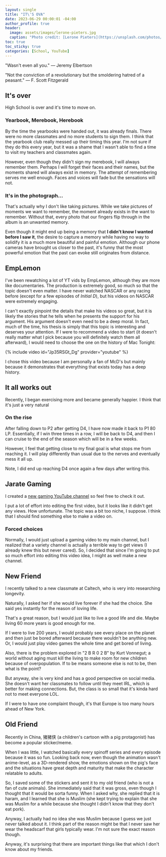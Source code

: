 ```yaml
---
layout: single
title: "IT\'S OVA"
date: 2023-06-29 00:00:01 -04:00
author_profile: true
header: 
  image: assets/images/lerone-pieters.jpg
  caption: "Photo credit: [Lerone Pieters](https://unsplash.com/photos/architectural-photography-of-brown-building-PTmrpv_2gUI)" 
toc: true
toc_sticky: true
categories: [School, YouTube]
---
```


"Wasn't even all you." — Jeremy Elbertson

"Not the conviction of a revolutionary but the smoldering hatred of a peasant." — F. Scott Fitzgerald

## It's over
High School is over and it's time to move on. 

### Yearbook, Merebook, Herebook
By the time the yearbooks were handed out, it was already finals. There were no more classmates and no more students to sign them. I think that the yearbook club really messed up their timing this year. I'm not sure if they do this every year, but it was a shame that I wasn't able to find a time to visit my teachers and classmates again. 

However, even though they didn't sign my merebook, I will always remember them. Perhaps I will forget their faces and their names, but the moments shared will always exist in memory. The attempt of remembering serves me well enough. Faces and voices will fade but the sensations will not. 

### It's in the photograph...
That's actually why I don't like taking pictures. While we take pictures of moments we want to remember, the moment already exists in the want to remember. Without that, every photo that our fingers flip through in the album is an unwanted memory. 

Even though it might end up being a memory that **I didn't know I wanted before I saw it**, the desire to capture a memory while having no way to solidify it is a much more beautiful and painful emotion. Although our phone cameras have brought us closer to the past, it's funny that the most powerful emotion that the past can evoke still originates from distance. 

## EmpLemon
I've been rewatching a lot of YT vids by EmpLemon, although they are more like documentaries. The production is extremely good, so much so that the topic doesn't even matter. I have never watched NASCAR or any racing before (except for a few episodes of *Initial D*), but his videos on NASCAR were extremely engaging. 

I can't exactly pinpoint the details that make his videos so great, but it is likely the stories that he tells when he presents the support for his argument. His argument doesn't even need to be a deep moral. In fact, much of the time, his thesis is simply that this topic is interesting and deserves your attention. If I were to recommend a video to start (it doesn't really matter what I pick because you will definitely watch them all afterward), I would need to choose the one on the history of Mac Tonight: 

{% include video id="Jp35RSGt_Dg" provider="youtube" %}

I chose this video because I am personally a fan of McD's but mainly because it demonstrates that everything that exists today has a deep history. 

## It all works out
Recently, I began exercising more and became generally happier. I think that it's just a very natural

### On the rise
After falling down to P2 after getting D4, I have now made it back to P1 80 LP. Essentially, if I win three times in a row, I will be back to D4, and then I can cruise to the end of the season which will be in a few weeks. 

However, I feel that getting close to my final goal is what stops me from reaching it. I will play differently than usual due to the nerves and eventually mess it all up. 

Note, I did end up reaching D4 once again a few days after writing this. 

## Jarate Gaming
I created a [new gaming YouTube channel](https://www.youtube.com/@jarategaming) so feel free to check it out. 

I put a lot of effort into editing the first video, but it looks like it didn't get any views. How unfortunate. The topic was a bit too niche, I suppose. I think that I should find something else to make a video on. 

### Forced choices
Normally, I would just upload a gaming video to my main channel, but I realized that a variety channel is actually a terrible way to get views (I already knew this but never cared). So, I decided that since I'm going to put so much effort into editing this video idea, I might as well make a new channel. 

## New Friend
I recently talked to a new classmate at Caltech, who is very into researching longevity. 

Naturally, I asked her if she would live forever if she had the choice. She said yes instantly for the reason of loving life. 

That's a great reason, but I would just like to live a good life and die. Maybe living 60 more years is good enough for me. 

If I were to live 200 years, I would probably see every place on the planet and then just be bored afterward because there wouldn't be anything new. Or, I would just play video games the whole time and get bored of living. 

Also, there is the problem explored in "2 B R 0 2 B" by Kurt Vonnegut; a world without aging must kill the living to make room for new children because of overpopulation. If to be means someone else is not to be, then what is the point?

But anyway, she is very kind and has a good perspective on social media. She doesn't want her classmates to follow until they meet IRL, which is better for making connections. But, the class is so small that it's kinda hard not to meet everyone LOL.

If I were to have one complaint though, it's that Europe is too many hours ahead of New York. 

## Old Friend
Recently in China, 猪猪侠 (a children's cartoon with a pig protagonist) has become a popular sticker/meme. 

When I was little, I watched basically every spinoff series and every episode because it was so fun. Looking back now, even though the animation wasn't anime-level, as a 3D-rendered show, the emotions shown on the pig's face and the situations have great depth and maturity that make the character relatable to adults. 

So, I saved some of the stickers and sent it to my old friend (who is not a fan of cute animals). She immediately said that it was gross, even though I thought that it would be sorta funny. When I asked why, she replied that it is haram, and I learned that she is Muslim (she kept trying to explain that she was Muslim for a while because she thought I didn't know that they don't eat pork). 

Anyway, I actually had no idea she was Muslim because I guess we just never talked about it. I think part of the reason might be that I never saw her wear the headscarf that girls typically wear. I'm not sure the exact reason though. 

Anyway, it's surprising that there are important things like that which I don't know about my friends. 